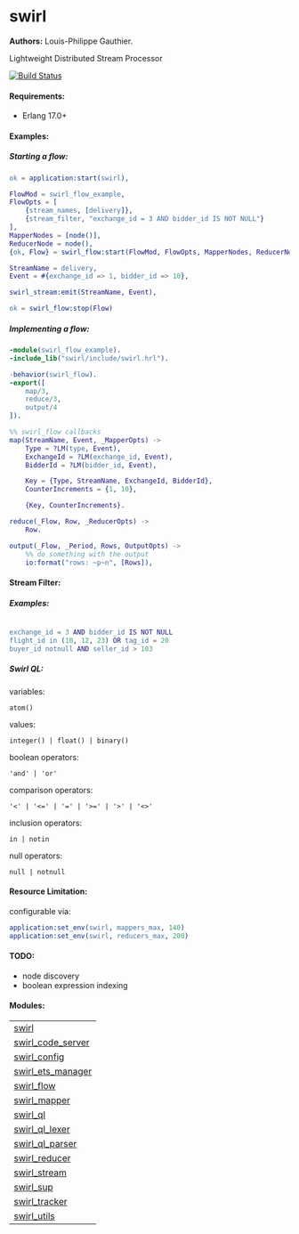 

# swirl #

__Authors:__ Louis-Philippe Gauthier.

Lightweight Distributed Stream Processor

[![Build Status](https://travis-ci.org/lpgauth/swirl.svg?branch=master)](https://travis-ci.org/lpgauth/swirl)

#### Requirements: ####
- Erlang 17.0+

#### Examples: ####

##### Starting a flow: #####

```erlang
ok = application:start(swirl),

FlowMod = swirl_flow_example,
FlowOpts = [
    {stream_names, [delivery]},
    {stream_filter, "exchange_id = 3 AND bidder_id IS NOT NULL"}
],
MapperNodes = [node()],
ReducerNode = node(),
{ok, Flow} = swirl_flow:start(FlowMod, FlowOpts, MapperNodes, ReducerNode),

StreamName = delivery,
Event = #{exchange_id => 1, bidder_id => 10},

swirl_stream:emit(StreamName, Event),

ok = swirl_flow:stop(Flow)
```

##### Implementing a flow: #####

```erlang
-module(swirl_flow_example).
-include_lib("swirl/include/swirl.hrl").

-behavior(swirl_flow).
-export([
    map/3,
    reduce/3,
    output/4
]).

%% swirl_flow callbacks
map(StreamName, Event, _MapperOpts) ->
    Type = ?LM(type, Event),
    ExchangeId = ?LM(exchange_id, Event),
    BidderId = ?LM(bidder_id, Event),

    Key = {Type, StreamName, ExchangeId, BidderId},
    CounterIncrements = {1, 10},

    {Key, CounterIncrements}.

reduce(_Flow, Row, _ReducerOpts) ->
    Row.

output(_Flow, _Period, Rows, OutputOpts) ->
    %% do something with the output
    io:format("rows: ~p~n", [Rows]),
```

#### Stream Filter: ####
##### Examples: #####

```erlang

exchange_id = 3 AND bidder_id IS NOT NULL
flight_id in (10, 12, 23) OR tag_id = 20
buyer_id notnull AND seller_id > 103
```
##### Swirl QL: #####
variables:

```
atom()
```
values:

```
integer() | float() | binary()
```
boolean operators:

```
'and' | 'or'
```
comparison operators:

```
'<' | '<=' | '=' | '>=' | '>' | '<>'
```
inclusion operators:

```
in | notin
```
null operators:

```
null | notnull
```

#### Resource Limitation: ####

configurable via:

```erlang
application:set_env(swirl, mappers_max, 140)
application:set_env(swirl, reducers_max, 200)
```

#### TODO: ####
- node discovery
- boolean expression indexing


#### Modules: ####


<table width="100%" border="0" summary="list of modules">
<tr><td><a href="http://github.com/lpgauth/swirl/blob/master/doc/swirl.md" class="module">swirl</a></td></tr>
<tr><td><a href="http://github.com/lpgauth/swirl/blob/master/doc/swirl_code_server.md" class="module">swirl_code_server</a></td></tr>
<tr><td><a href="http://github.com/lpgauth/swirl/blob/master/doc/swirl_config.md" class="module">swirl_config</a></td></tr>
<tr><td><a href="http://github.com/lpgauth/swirl/blob/master/doc/swirl_ets_manager.md" class="module">swirl_ets_manager</a></td></tr>
<tr><td><a href="http://github.com/lpgauth/swirl/blob/master/doc/swirl_flow.md" class="module">swirl_flow</a></td></tr>
<tr><td><a href="http://github.com/lpgauth/swirl/blob/master/doc/swirl_mapper.md" class="module">swirl_mapper</a></td></tr>
<tr><td><a href="http://github.com/lpgauth/swirl/blob/master/doc/swirl_ql.md" class="module">swirl_ql</a></td></tr>
<tr><td><a href="http://github.com/lpgauth/swirl/blob/master/doc/swirl_ql_lexer.md" class="module">swirl_ql_lexer</a></td></tr>
<tr><td><a href="http://github.com/lpgauth/swirl/blob/master/doc/swirl_ql_parser.md" class="module">swirl_ql_parser</a></td></tr>
<tr><td><a href="http://github.com/lpgauth/swirl/blob/master/doc/swirl_reducer.md" class="module">swirl_reducer</a></td></tr>
<tr><td><a href="http://github.com/lpgauth/swirl/blob/master/doc/swirl_stream.md" class="module">swirl_stream</a></td></tr>
<tr><td><a href="http://github.com/lpgauth/swirl/blob/master/doc/swirl_sup.md" class="module">swirl_sup</a></td></tr>
<tr><td><a href="http://github.com/lpgauth/swirl/blob/master/doc/swirl_tracker.md" class="module">swirl_tracker</a></td></tr>
<tr><td><a href="http://github.com/lpgauth/swirl/blob/master/doc/swirl_utils.md" class="module">swirl_utils</a></td></tr></table>

